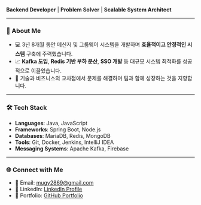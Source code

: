#
**Backend Developer** | **Problem Solver** | **Scalable System Architect**

---

### 🚀 About Me  
- 💻 3년 8개월 동안 메신저 및 그룹웨어 시스템을 개발하며 **효율적이고 안정적인 시스템** 구축에 주력했습니다.  
- 📈 **Kafka 도입**, **Redis 기반 부하 분산**, **SSO 개발** 등 대규모 시스템 최적화를 성공적으로 이끌었습니다.  
- 🌟 기술과 비즈니스의 교차점에서 문제를 해결하며 팀과 함께 성장하는 것을 지향합니다.

---

### 🛠️ Tech Stack  
- **Languages**: Java, JavaScript  
- **Frameworks**: Spring Boot, Node.js  
- **Databases**: MariaDB, Redis, MongoDB  
- **Tools**: Git, Docker, Jenkins, IntelliJ IDEA  
- **Messaging Systems**: Apache Kafka, Firebase  

---

### 🌐 Connect with Me  
- 📧 Email: [mugy2869@gmail.com](mailto:mugy2869@gmail.com)  
- 💼 LinkedIn: [LinkedIn Profile](https://www.linkedin.com/in/username/)  
- 📂 Portfolio: [GitHub Portfolio](https://github.com/Hansae1996)
